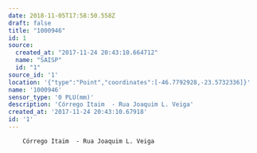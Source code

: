 ```yaml
---
date: 2018-11-05T17:58:50.558Z
draft: false
title: "1000946"
id: 1
source:
  created_at: "2017-11-24 20:43:10.664712"
  name: "SAISP"
  id: "1"
source_id: '1'
location: '{"type":"Point","coordinates":[-46.7792928,-23.5732336]}'
name: '1000946'
sensor_type: '0 PLU(mm)'
description: 'Córrego Itaim  - Rua Joaquim L. Veiga'
created_at: '2017-11-24 20:43:10.67918'
id: '1'
---
```

		Córrego Itaim  - Rua Joaquim L. Veiga